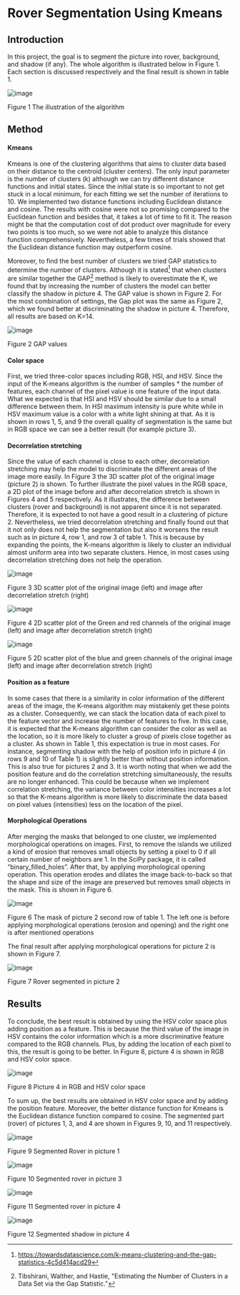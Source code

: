 # Rover Segmentation Using Kmeans

## Introduction

In this project, the goal is to segment the picture into rover, background, and shadow (if any). The whole algorithm is illustrated below in Figure 1. Each section is discussed respectively and the final result is shown in table 1.

![image](https://user-images.githubusercontent.com/51737180/209217791-2b1de361-89e5-49ad-a537-0241a5c14823.png)

Figure 1 The illustration of the algorithm

## Method

#### Kmeans

Kmeans is one of the clustering algorithms that aims to cluster data based on their distance to the centroid (cluster centers). The only input parameter is the number of clusters (k) although we can try different distance functions and initial states. Since the initial state is so important to not get stuck in a local minimum, for each fitting we set the number of iterations to 10. We implemented two distance functions including Euclidean distance and cosine. The results with cosine were not so promising compared to the Euclidean function and besides that, it takes a lot of time to fit it. The reason might be that the computation cost of dot product over magnitude for every two points is too much, so we were not able to analyze this distance function comprehensively. Nevertheless, a few times of trials showed that the Euclidean distance function may outperform cosine.

Moreover, to find the best number of clusters we tried GAP statistics to determine the number of clusters. Although it is stated[^1] that when clusters are similar together the GAP[^2] method is likely to overestimate the K, we found that by increasing the number of clusters the model can better classify the shadow in picture 4. The GAP value is shown in Figure 2. For the most combination of settings, the Gap plot was the same as Figure 2, which we found better at discriminating the shadow in picture 4. Therefore, all results are based on K=14.

[^1]: https://towardsdatascience.com/k-means-clustering-and-the-gap-statistics-4c5d414acd29
[^2]: Tibshirani, Walther, and Hastie, "Estimating the Number of Clusters in a Data Set via the Gap Statistic."

![image](https://user-images.githubusercontent.com/51737180/209216209-4eaff6e8-37a5-4dce-8975-0051bf6795f7.png)

Figure 2 GAP values

#### Color space

First, we tried three-color spaces including RGB, HSI, and HSV. Since the input of the K-means algorithm is the number of samples * the number of features, each channel of the pixel value is one feature of the input data. What we expected is that HSI and HSV should be similar due to a small difference between them. In HSI maximum intensity is pure white while in HSV maximum value is a color with a white light shining at that. As it is shown in rows 1, 5, and 9 the overall quality of segmentation is the same but in RGB space we can see a better result (for example picture 3).

#### Decorrelation stretching 

Since the value of each channel is close to each other, decorrelation stretching may help the model to discriminate the different areas of the image more easily. In Figure 3 the 3D scatter plot of the original image (picture 2) is shown. To further illustrate the pixel values in the RGB space, a 2D plot of the image before and after decorrelation stretch is shown in Figures 4 and 5 respectively. As it illustrates, the difference between clusters (rover and background) is not apparent since it is not separated. Therefore, it is expected to not have a good result in a clustering of picture 2. Nevertheless, we tried decorrelation stretching and finally found out that it not only does not help the segmentation but also it worsens the result such as in picture 4, row 1, and row 3 of table 1. This is because by expanding the points, the K-means algorithm is likely to cluster an individual almost uniform area into two separate clusters. Hence, in most cases using decorrelation stretching does not help the operation. 

![image](https://user-images.githubusercontent.com/51737180/209218427-e0540e69-643f-4a5b-855c-a3e77adec683.png)

Figure 3 3D scatter plot of the original image (left) and image after decorrelation stretch (right)

![image](https://user-images.githubusercontent.com/51737180/209218483-1a44d2e5-b408-41d8-82d2-9b74a1c8b482.png)

Figure 4 2D scatter plot of the Green and red channels of the original image (left) and image after decorrelation stretch (right)

![image](https://user-images.githubusercontent.com/51737180/209218563-bf65a176-f57c-4aa2-89e2-a4ba8547b0ba.png)

Figure 5 2D scatter plot of the blue and green channels of the original image (left) and image after decorrelation stretch (right)

#### Position as a feature 

In some cases that there is a similarity in color information of the different areas of the image, the K-means algorithm may mistakenly get these points as a cluster. Consequently, we can stack the location data of each pixel to the feature vector and increase the number of features to five. In this case, it is expected that the K-means algorithm can consider the color as well as the location, so it is more likely to cluster a group of pixels close together as a cluster. As shown in Table 1, this expectation is true in most cases. For instance, segmenting shadow with the help of position info in picture 4 (in rows 9 and 10 of Table 1) is slightly better than without position information. This is also true for pictures 2 and 3. It is worth noting that when we add the position feature and do the correlation stretching simultaneously, the results are no longer enhanced. This could be because when we implement correlation stretching, the variance between color intensities increases a lot so that the K-means algorithm is more likely to discriminate the data based on pixel values (intensities) less on the location of the pixel. 

#### Morphological Operations 

After merging the masks that belonged to one cluster, we implemented morphological operations on images. First, to remove the islands we utilized a kind of erosion that removes small objects by setting a pixel to 0 if all certain number of neighbors are 1. In the SciPy package, it is called “binary_filled_holes”. After that, by applying morphological opening operation. This operation erodes and dilates the image back-to-back so that the shape and size of the image are preserved but removes small objects in the mask. This is shown in Figure 6. 

![image](https://user-images.githubusercontent.com/51737180/209218777-7f05b984-47cb-4632-8bf3-7076552ec54b.png)

Figure 6  The mask of picture 2 second row of table 1. The left one is before applying morphological operations (erosion and opening) and the right one is after mentioned operations 

The final result after applying morphological operations for picture 2 is shown in Figure 7. 

![image](https://user-images.githubusercontent.com/51737180/209218860-9b84c02c-2bf4-418b-976a-caedda87736b.png)

Figure 7  Rover segmented in picture 2 

## Results 

To conclude, the best result is obtained by using the HSV color space plus adding position as a feature. This is because the third value of the image in HSV contains the color information which is a more discriminative feature compared to the RGB channels. Plus, by adding the location of each pixel to this, the result is going to be better. In Figure 8, picture 4 is shown in RGB and HSV color space. 

![image](https://user-images.githubusercontent.com/51737180/209219070-1a6ad6ef-aefc-4d3f-ab44-129c07dee73e.png)

Figure 8  Picture 4 in RGB and HSV color space 

To sum up, the best results are obtained in HSV color space and by adding the position feature. Moreover, the better distance function for Kmeans is the Euclidean distance function compared to cosine. The segmented part (rover) of pictures 1, 3, and 4 are shown in Figures 9, 10, and 11 respectively. 

![image](https://user-images.githubusercontent.com/51737180/209219153-c63a50a8-4d94-4978-943d-173b8ae9c7f1.png)

Figure 9  Segmented Rover in picture 1 

![image](https://user-images.githubusercontent.com/51737180/209219208-8bf1e1ce-f6f2-44cf-b6ae-b8ac49e2add6.png)

Figure 10  Segmented rover in picture 3 

![image](https://user-images.githubusercontent.com/51737180/209219241-bd4c45f8-939d-48dc-b4db-e14cd1e1524e.png)

Figure 11  Segmented rover in picture 4 

![image](https://user-images.githubusercontent.com/51737180/209219266-871a2db1-3978-4c0f-833e-b487c75db43a.png)

Figure 12  Segmented shadow in picture 4 

